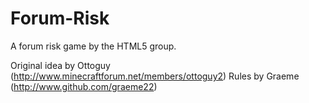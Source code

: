 Forum-Risk
==========

A forum risk game by the HTML5 group.

Original idea by Ottoguy (http://www.minecraftforum.net/members/ottoguy2)
Rules by Graeme (http://www.github.com/graeme22)
